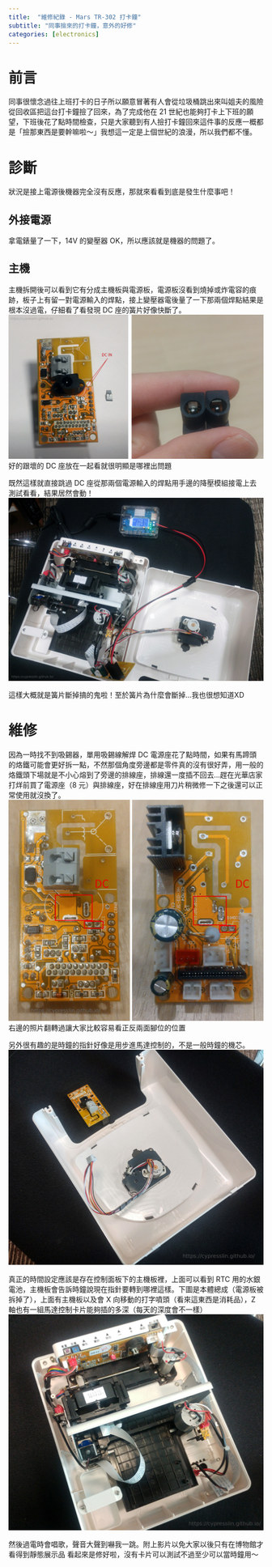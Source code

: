 ```yaml
---
title:  "維修紀錄 - Mars TR-302 打卡鐘"
subtitle: "同事撿來的打卡鐘，意外的好修"
categories: [electronics]
---
```


# 前言
同事很懷念過往上班打卡的日子所以願意冒著有人會從垃圾桶跳出來叫姐夫的風險從回收區把這台打卡鐘撿了回來，為了完成他在 21 世紀也能夠打卡上下班的願望，下班後花了點時間檢查，只是大家聽到有人撿打卡鐘回來這件事的反應一概都是「撿那東西是要幹嘛啦～」我想這一定是上個世紀的浪漫，所以我們都不懂。

# 診斷
狀況是接上電源後機器完全沒有反應，那就來看看到底是發生什麼事吧！

## 外接電源
拿電錶量了一下，14V 的變壓器 OK，所以應該就是機器的問題了。

## 主機
主機拆開後可以看到它有分成主機板與電源板，電源板沒看到燒掉或炸電容的痕跡，板子上有留一對電源輸入的焊點，接上變壓器電後量了一下那兩個焊點結果是根本沒過電，仔細看了看發現 DC 座的簧片好像快斷了。
![電源板與壞掉的 DC 座](/images/2020-10-TR302/PWR-DCSocket.jpg)
好的跟壞的 DC 座放在一起看就很明顯是哪裡出問題

既然這樣就直接跳過 DC 座從那兩個電源輸入的焊點用手邊的降壓模組接電上去測試看看，結果居然會動！
![直接從焊點焊上電線接電測試](/images/2020-10-TR302/BypassDCSocket.jpg)

這樣大概就是簧片斷掉搞的鬼啦！至於簧片為什麼會斷掉...我也很想知道XD

# 維修
因為一時找不到吸錫器，單用吸錫線解焊 DC 電源座花了點時間，如果有馬蹄頭的烙鐵可能會更好拆一點，不然那個角度旁邊都是零件真的沒有很好弄，用一般的烙鐵頭下場就是不小心熔到了旁邊的排線座，排線還一度插不回去...趕在光華店家打烊前買了電源座（8 元）與排線座，好在排線座用刀片稍微修一下之後還可以正常使用就沒換了。
![拆掉 DC 座的電源板](/images/2020-10-TR302/PWRboard.jpg)
右邊的照片翻轉過讓大家比較容易看正反兩面腳位的位置

另外很有趣的是時鐘的指針好像是用步進馬達控制的，不是一般時鐘的機芯。
![時鐘模組](/images/2020-10-TR302/ClockModule.jpg)

真正的時間設定應該是存在控制面板下的主機板裡，上面可以看到 RTC 用的水銀電池，主機板會告訴時鐘說現在指針要轉到哪裡這樣。下圖是本體總成（電源板被拆掉了），上面有主機板以及會 X 向移動的打字噴頭（看來這東西是消耗品），Z 軸也有一組馬達控制卡片能夠插的多深（每天的深度會不一樣）
![主體](/images/2020-10-TR302/MainBody.jpg)


然後過電時會唱歌，聲音大聲到嚇我一跳。附上影片以免大家以後只有在博物館才看得到靜態展示品
看起來是修好啦，沒有卡片可以測試不過至少可以當時鐘用～
